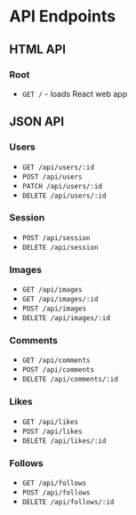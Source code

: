 # API Endpoints

## HTML API

### Root

- `GET /` - loads React web app

## JSON API

### Users

- `GET /api/users/:id`
- `POST /api/users`
- `PATCH /api/users/:id`
- `DELETE /api/users/:id`

### Session

- `POST /api/session`
- `DELETE /api/session`

### Images
- `GET /api/images`
- `GET /api/images/:id`
- `POST /api/images`
- `DELETE /api/images/:id`

### Comments
- `GET /api/comments`
- `POST /api/comments`
- `DELETE /api/comments/:id`

### Likes
- `GET /api/likes`
- `POST /api/likes`
- `DELETE /api/likes/:id`

### Follows
- `GET /api/follows`
- `POST /api/follows`
- `DELETE /api/follows/:id`
